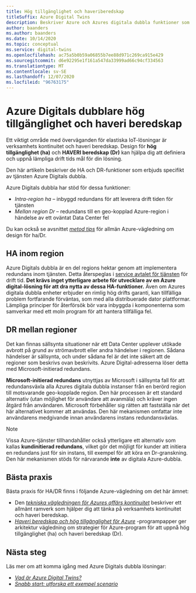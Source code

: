 ```yaml
---
title: Hög tillgänglighet och haveriberedskap
titleSuffix: Azure Digital Twins
description: Beskriver Azure och Azures digitala dubbla funktioner som hjälper dig att skapa hög tillgängliga Azure IoT-lösningar med haveri beredskap.
author: baanders
ms.author: baanders
ms.date: 10/14/2020
ms.topic: conceptual
ms.service: digital-twins
ms.openlocfilehash: ac75a5b0b59a06855b7ee88d971c269ca915e429
ms.sourcegitcommit: d6e92295e1f161a547da33999ad66c94cf334563
ms.translationtype: MT
ms.contentlocale: sv-SE
ms.lasthandoff: 12/07/2020
ms.locfileid: "96763175"
---
```

# <a name="azure-digital-twins-high-availability-and-disaster-recovery"></a>Azure Digitals dubblare hög tillgänglighet och haveri beredskap

Ett viktigt område med överväganden för elastiska IoT-lösningar är verksamhets kontinuitet och haveri beredskap. Design för **hög tillgänglighet (ha)** och **HAVERI beredskap (Dr)** kan hjälpa dig att definiera och uppnå lämpliga drift tids mål för din lösning.

Den här artikeln beskriver de HA och DR-funktioner som erbjuds specifikt av tjänsten Azure Digitals dubbla.

Azure Digitals dubbla har stöd för dessa funktioner:
* *Intra-region ha* – inbyggd redundans för att leverera drift tiden för tjänsten
* *Mellan region Dr* – redundans till en geo-kopplad Azure-region i händelse av ett oväntat Data Center fel

Du kan också se avsnittet [*metod tips*](#best-practices) för allmän Azure-vägledning om design för ha/Dr.

## <a name="intra-region-ha"></a>HA inom region
 
Azure Digitals dubbla är en del regions hektar genom att implementera redundans inom tjänsten. Detta återspeglas i [service avtalet för tjänsten](https://azure.microsoft.com/support/legal/sla/digital-twins) för drift tid. **Det krävs inget ytterligare arbete för utvecklare av en Azure digital-lösning för att dra nytta av dessa HA-funktioner.** Även om Azures digitala dubbla enheter erbjuder en rimlig hög drifts garanti, kan tillfälliga problem fortfarande förväntas, som med alla distribuerade dator plattformar. Lämpliga principer för återförsök bör vara inbyggda i komponenterna som samverkar med ett moln program för att hantera tillfälliga fel.

## <a name="cross-region-dr"></a>DR mellan regioner

Det kan finnas sällsynta situationer när ett Data Center upplever utökade avbrott på grund av strömavbrott eller andra händelser i regionen. Sådana händelser är sällsynta, och under sådana fel är det inte säkert att de regioner som beskrivs ovan beskrivits. Azure Digital-adresserna löser detta med Microsoft-initierad redundans.

**Microsoft-initierad redundans** utnyttjas av Microsoft i sällsynta fall för att redundansväxla alla Azures digitala dubbla instanser från en berörd region till motsvarande geo-kopplade region. Den här processen är ett standard alternativ (utan möjlighet för användare att avanmäla) och kräver ingen åtgärd från användaren. Microsoft förbehåller sig rätten att fastställa när det här alternativet kommer att användas. Den här mekanismen omfattar inte användarens medgivande innan användarens instans redundansväxlas.

>[!NOTE]
> Vissa Azure-tjänster tillhandahåller också ytterligare ett alternativ som kallas **kundinitierad redundans**, vilket gör det möjligt för kunder att initiera en redundans just för sin instans, till exempel för att köra en Dr-granskning. Den här mekanismen stöds för närvarande **inte** av digitala Azure-dubbla. 

## <a name="best-practices"></a>Bästa praxis

Bästa praxis för HA/DR finns i följande Azure-vägledning om det här ämnet: 
* Den [*tekniska vägledningen för Azures affärs kontinuitet*](/azure/architecture/framework/resiliency/overview) beskriver ett allmänt ramverk som hjälper dig att tänka på verksamhets kontinuitet och haveri beredskap. 
* [*Haveri beredskap och hög tillgänglighet för Azure*](/azure/architecture/framework/resiliency/backup-and-recovery) -programpapper ger arkitektur vägledning om strategier för Azure-program för att uppnå hög tillgänglighet (ha) och haveri beredskap (Dr).

## <a name="next-steps"></a>Nästa steg 

Läs mer om att komma igång med Azure Digitals dubbla lösningar:
 
* [*Vad är Azure Digital Twins?*](overview.md)
* [*Snabb start: utforska ett exempel scenario*](quickstart-adt-explorer.md)